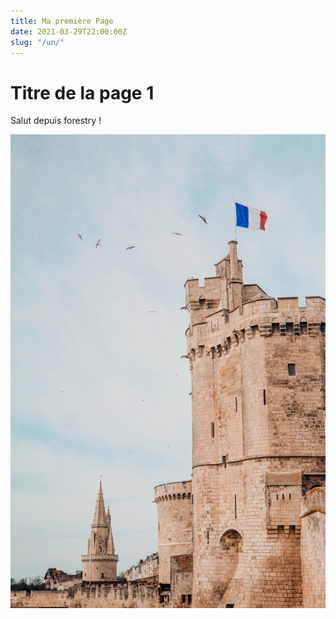 ```yaml
---
title: Ma première Page
date: 2021-03-29T22:00:00Z
slug: "/un/"
---
```


# Titre de la page 1

Salut depuis forestry !

![Mon image](../images/deux.jpg)
